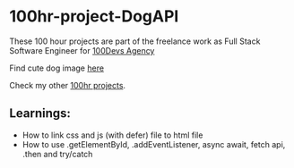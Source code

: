 # 100hr-project-DogAPI

These 100 hour projects are part of the freelance work as Full Stack Software Engineer for [100Devs Agency](https://www.linkedin.com/company/100devs/)

Find cute dog image [here](https://agcdtmr.github.io/100hr-project-DogAPI/)

Check my other [100hr projects](https://github.com/agcdtmr/100hr-project-others).

## Learnings:
- How to link css and js (with defer) file to html file 
- How to use .getElementById, .addEventListener, async await, fetch api, .then and try/catch
